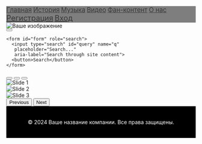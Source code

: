 <!DOCTYPE html>
<html lang="en">
<head>
  <meta charset="UTF-8">
  <meta name="viewport" content="width=device-width, initial-scale=1.0">
  <meta http-equiv="X-UA-Compatible" content="ie=edge">
  <title>Document</title>
  <link rel="stylesheet" href="css/bootstrap.css">
  <link rel="stylesheet" href="css/main.css">
  <link href="https://cdn.jsdelivr.net/npm/bootstrap@5.3.3/dist/css/bootstrap.min.css" rel="stylesheet" integrity="sha384-QWTKZyjpPEjISv5WaRU9OFeRpok6YctnYmDr5pNlyT2bRjXh0JMhjY6hW+ALEwIH" crossorigin="anonymous">
  <script src="https://cdn.jsdelivr.net/npm/bootstrap@5.3.3/dist/js/bootstrap.bundle.min.js" integrity="sha384-YvpcrYf0tY3lHB60NNkmXc5s9fDVZLESaAA55NDzOxhy9GkcIdslK1eN7N6jIeHz" crossorigin="anonymous"></script>
  <script src="https://ajax.googleapis.com/ajax/libs/jquery/2.1.1/jquery.min.js"></script> 
  <script src="https://maxcdn.bootstrapcdn.com/bootstrap/4.1.0/js/bootstrap.min.js"></script>
  <style>
     footer {
      background-color: rgb(0, 0, 0); /* Черный фон с полупрозрачностью */
      color: #fff; /* Белый цвет текста */
      padding: 20px 0; /* Внутренние отступы вверху и внизу футера */
      text-align: center; /* Выравнивание текста по центру */
    }
 
    body {
      font-family: 'LUCIDA SANS UNICODE', Times, serif, sans-serif;
      font-size: 10px;
    }
    .container-list a {
      font-size: 17px;
      opacity: 0.7; 
      margin-bottom: 10px; 
    }
    .container-menu a {
      font-size: 20px;
      opacity: 0.7; 
      margin-bottom: 10px; 
    }
  </style>
</head>
<body>

  <div class="collapse" id="navbarToggleExternalContent" data-bs-theme="dark">
    <div class="bg-dark p-4 d-flex justify-content-between align-items-center" style="background-color: rgba(0, 0, 0, 0.5);">
      <div class="container-list">
        <a href="file:///C:/Users/Pobeda304/Desktop/start-clean/Main.html" class="b1 text-white">Главная</a>
        <a href="#" class="b2 text-white">История</a>
        <a href="file:///C:/Users/Pobeda304/Desktop/start-clean/Музыка.html" class="b3 text-white">Музыка</a>
        <a href="#" class="b4 text-white">Видео</a>
        <a href="#" class="b5 text-white">Фан-контент</a>
        <a href="#" class="b6 text-white">О нас</a>
      </div>
      <div class="container-menu d-flex justify-content-end">
        <a href="file:///C:/Users/Pobeda304/Desktop/start-clean/Регистрация.html" class="badge badge-pill badge-primary">Регистрация</a>
        <a href="file:///C:/Users/Pobeda304/Desktop/start-clean/Вход.html" class="badge badge-pill badge-secondary">Вход</a>
      </div>
    </div>
  </div>
  <nav class="navbar navbar-dark bg-dark">
    <div class="container-fluid">
      <img src="file:///C:/Users/Pobeda304/Desktop/сайт1/img/бтслого1.png" alt="Ваше изображение" style="max-height: 50px; margin: auto; display: block;">
      <button class="navbar-toggler" type="button" data-bs-toggle="collapse" data-bs-target="#navbarToggleExternalContent" aria-controls="navbarToggleExternalContent" aria-expanded="false" aria-label="Toggle navigation">
        <span class="navbar-toggler-icon"></span>
      </button>
    </div>
  </nav>
  <main class="main">
  
    <form id="form" role="search"> 
      <input type="search" id="query" name="q" 
       placeholder="Search..." 
       aria-label="Search through site content"> 
      <button>Search</button> 
    </form>
    
  <div id="carouselExampleIndicators" class="carousel slide">
    <div class="carousel-indicators">
      <button type="button" data-bs-target="#carouselExampleIndicators" data-bs-slide-to="0" class="active" aria-current="true" aria-label="Slide 1"></button>
      <button type="button" data-bs-target="#carouselExampleIndicators" data-bs-slide-to="1" aria-label="Slide 2"></button>
      <button type="button" data-bs-target="#carouselExampleIndicators" data-bs-slide-to="2" aria-label="Slide 3"></button>
    </div>
    <div class="carousel-inner">
      <div class="carousel-item active">
        <img src="[file:///C:/Users/Pobeda304/Desktop/сайт1/img/чонгук%20карусель.png](https://github.com/ElyaPark/bts.github.io/blob/main/img/чонгук%20карусель.png?raw=true)" class="d-block w-100" alt="Slide 1">
      </div>
      <div class="carousel-item">
        <img src="file:///C:/Users/Pobeda304/Desktop/сайт1/img/чимин%20карусель.png" class="d-block w-100" alt="Slide 2">
      </div>
      <div class="carousel-item">
        <img src="file:///C:/Users/Pobeda304/Desktop/сайт1/img/техен%20карусель.png" class="d-block w-100" alt="Slide 3">
      </div>
    </div>
    <button class="carousel-control-prev" type="button" data-bs-target="#carouselExampleIndicators" data-bs-slide="prev">
      <span class="carousel-control-prev-icon" aria-hidden="true"></span>
      <span class="visually-hidden">Previous</span>
    </button>
    <button class="carousel-control-next" type="button" data-bs-target="#carouselExampleIndicators" data-bs-slide="next">
      <span class="carousel-control-next-icon" aria-hidden="true"></span>
      <span class="visually-hidden">Next</span>
    </button>
  </div>
  <footer>
    <div class="container">
      <p>&copy; 2024 Ваше название компании. Все права защищены.</p>
    </div>
  </footer>
  <script src="js/main.js"></script>
  <script>
    document.getElementById('form').addEventListener('submit', function(event) {
      event.preventDefault(); // Отменяем стандартное поведение формы
      const google = 'https://www.google.com/search?q='; // Адрес поиска Google
      const site = 'site:wikipedia.org'; // Пример: поиск на Википедии
      const q = document.getElementById('query').value.trim(); // Получаем значение из поля поиска и удаляем лишние пробелы
      
      if (q) { // Проверяем, что запрос не пустой
        const url = google + site + '+' + encodeURIComponent(q); // Формируем URL для поискового запроса
        window.open(url, '_blank'); // Открываем новую вкладку с результатами поиска
      } else {
        console.error('Пустой запрос!'); // Выводим ошибку в консоль, если запрос пустой
      }
    });
  </script>
</body>
</html>
